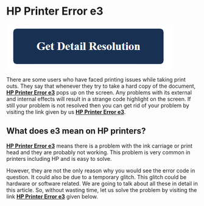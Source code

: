# HP Printer Error e3

[![HP Printer Error e3](get-detail.png)](https://computersolve.com/hp-printer-error-e3/)

There are some users who have faced printing issues while taking print outs. They say that whenever they try to take a hard copy of the document, **[HP Printer Error e3](https://github.com/err0rcodee/hp.printer.error.e3)** pops up on the screen. Any problems with its external and internal effects will result in a strange code highlight on the screen. If still your problem is not resolved then you can get rid of your problem by visiting the link given by us **[HP Printer Error e3](https://github.com/err0rcodee/hp.printer.error.e3)**.

## What does e3 mean on HP printers?

**[HP Printer Error e3](https://github.com/err0rcodee/hp.printer.error.e3)** means there is a problem with the ink carriage or print head and they are probably not working. This problem is very common in printers including HP and is easy to solve.

However, they are not the only reason why you would see the error code in question. It could also be due to a temporary glitch. This glitch could be hardware or software related. We are going to talk about all these in detail in this article. So, without wasting time, let us solve the problem by visiting the link **[HP Printer Error e3](https://github.com/err0rcodee/hp.printer.error.e3)**  given below.
